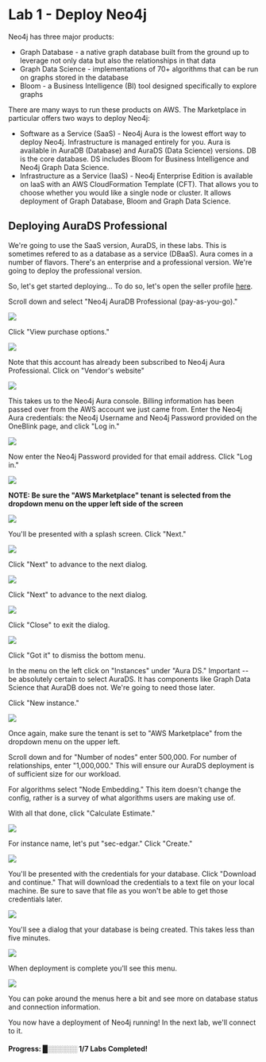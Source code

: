 # Lab 1 - Deploy Neo4j
Neo4j has three major products:
* Graph Database - a native graph database built from the ground up to leverage not only data but also the relationships in that data
* Graph Data Science - implementations of 70+ algorithms that can be run on graphs stored in the database
* Bloom - a Business Intelligence (BI) tool designed specifically to explore graphs

There are many ways to run these products on AWS.  The Marketplace in particular offers two ways to deploy Neo4j:

* Software as a Service (SaaS) - Neo4j Aura is the lowest effort way to deploy Neo4j.  Infrastructure is managed entirely for you.  Aura is available in AuraDB (Database) and AuraDS (Data Science) versions.  DB is the core database.  DS includes Bloom for Business Intelligence and Neo4j Graph Data Science.
* Infrastructure as a Service (IaaS) - Neo4j Enterprise Edition is available on IaaS with an AWS CloudFormation Template (CFT).  That allows you to choose whether you would like a single node or cluster.  It allows deployment of Graph Database, Bloom and Graph Data Science.

## Deploying AuraDS Professional
We're going to use the SaaS version, AuraDS, in these labs.  This is sometimes refered to as a database as a service (DBaaS).  Aura comes in a number of flavors.  There's an enterprise and a professional version.  We're going to deploy the professional version.  

So, let's get started deploying...  To do so, let's open the seller profile [here](https://aws.amazon.com/marketplace/seller-profile?id=23ec694a-d2af-4641-b4d3-b7201ab2f5f9).

Scroll down and select "Neo4j AuraDB Professional (pay-as-you-go)."

![](images/01.png)

Click "View purchase options."

![](images/02.png)

Note that this account has already been subscribed to Neo4j Aura Professional.  Click on "Vendor's website"

![](images/03.png)

This takes us to the Neo4j Aura console.  Billing information has been passed over from the AWS account we just came from. Enter the Neo4j Aura credentials: the Neo4j Username and Neo4j Password provided on the OneBlink page, and click "Log in." 

![](images/05.png)

Now enter the Neo4j Password provided for that email address.  Click "Log in."

![](images/06.png)

**NOTE: Be sure the "AWS Marketplace" tenant is selected from the dropdown menu on the upper left side of the screen**

![](images/06b.gif)

You'll be presented with a splash screen.  Click "Next."

![](images/07.png)

Click "Next" to advance to the next dialog.

![](images/08.png)

Click "Next" to advance to the next dialog.

![](images/09.png)

Click "Close" to exit the dialog.

![](images/10.png)

Click "Got it" to dismiss the bottom menu.

In the menu on the left click on "Instances" under "Aura DS."  Important -- be absolutely certain to select AuraDS.  It has components like Graph Data Science that AuraDB does not.  We're going to need those later.

Click "New instance."

![](images/13.png)

Once again, make sure the tenant is set to "AWS Marketplace" from the dropdown menu on the upper left. 

Scroll down and for "Number of nodes" enter 500,000.  For number of relationships, enter "1,000,000."  This will ensure our AuraDS deployment is of sufficient size for our workload.  

For algorithms select "Node Embedding."  This item doesn't change the config, rather is a survey of what algorithms users are making use of.

With all that done, click "Calculate Estimate."

![](images/14.png)

For instance name, let's put "sec-edgar."  Click "Create."

![](images/15.png)

You'll be presented with the credentials for your database.  Click "Download and continue."  That will download the credentials to a text file on your local machine.  Be sure to save that file as you won't be able to get those credentials later.

![](images/16.png)

You'll see a dialog that your database is being created.  This takes less than five minutes.

![](images/17.png)

When deployment is complete you'll see this menu.  

![](images/18.png)

You can poke around the menus here a bit and see more on database status and connection information.

You now have a deployment of Neo4j running!  In the next lab, we'll connect to it.

#### Progress:  █░░░░░░ 1/7 Labs Completed!

